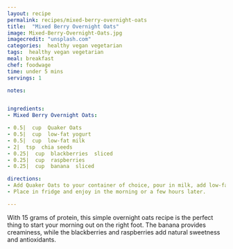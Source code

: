 ```yaml
---
layout: recipe
permalink: recipes/mixed-berry-overnight-oats
title:  "Mixed Berry Overnight Oats"
image: Mixed-Berry-Overnight-Oats.jpg
imagecredit: "unsplash.com"
categories:  healthy vegan vegetarian
tags:  healthy vegan vegetarian
meal: breakfast
chef: foodwage
time: under 5 mins
servings: 1

notes:


ingredients:
- Mixed Berry Overnight Oats:

- 0.5|  cup  Quaker Oats
- 0.5|  cup  low-fat yogurt
- 0.5|  cup  low-fat milk
- 2|  tsp  chia seeds
- 0.25|  cup  blackberries  sliced
- 0.25|  cup  raspberries
- 0.25|  cup  banana  sliced

directions:
- Add Quaker Oats to your container of choice, pour in milk, add low-fat yogurt and sprinkle in chia seeds. Add combined mixture of sliced blackberries, sliced banana and raspberries.
- Place in fridge and enjoy in the morning or a few hours later.

---
```


With 15 grams of protein, this simple overnight oats recipe is the perfect thing to start your morning out on the right foot. The banana provides creaminess, while the blackberries and raspberries add natural sweetness and antioxidants.